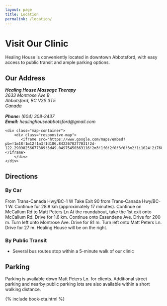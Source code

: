 ```yaml
---
layout: page
title: Location
permalink: /location/
---
```


# Visit Our Clinic

Healing House is conveniently located in downtown Abbotsford, with easy access to public transit and ample parking options.

## Our Address

<div class="location-container">
    <div class="address-container">
        <address>
            <strong>Healing House Massage Therapy</strong><br>
            2633 Montrose Ave B<br>
            Abbotsford, BC V2S 3T5<br>
            Canada<br><br>
            <strong>Phone:</strong> (604) 308-2437<br>
            <strong>Email:</strong> healinghouseabbotsford@gmail.com
        </address>
    </div>
    
    <div class="map-container">
        <div class="responsive-map">
           <iframe src="https://www.google.com/maps/embed?pb=!1m18!1m12!1m3!1d186.8422670277031!2d-122.29098256677389!3d49.04975450363116!2m3!1f0!2f0!3f0!3m2!1i1024!2i768!4f13.1!3m3!1m2!1s0xae3de8fe0a16b29d%3A0xdc8d4ecb1920e268!2sHealing%20House%20Massage%20and%20Wellness!5e1!3m2!1sen!2sca!4v1746554976887!5m2!1sen!2sca"></iframe>
        </div>
    </div>
</div>

## Directions

### By Car
From Trans-Canada Hwy/BC-1 W
Take Exit 90 from Trans-Canada Hwy/BC-1 W.
Continue for 28.8 km (approximately 17 minutes).
Continue on McCallum Rd to Matt Peters Ln
At the roundabout, take the 1st exit onto McCallum Rd.
Drive for 1.6 km.
Continue onto Essendene Ave.
Drive for 200 m.
Turn left onto Montrose Ave.
Drive for 81 m.
Turn left onto Matt Peters Ln.
Drive for 27 m.
Healing House will be on the right.

### By Public Transit
- Several bus routes stop within a 5-minute walk of our clinic

## Parking

Parking is available down Matt Peters Ln. for clients. Additional street parking and nearby public parking lots are also available within a short walking distance.

{% include book-cta.html %} 